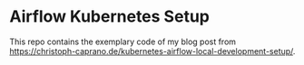 # Airflow Kubernetes Setup

This repo contains the exemplary code of my blog post from https://christoph-caprano.de/kubernetes-airflow-local-development-setup/.
